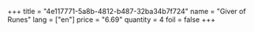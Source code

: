+++
title = "4e117771-5a8b-4812-b487-32ba34b7f724"
name = "Giver of Runes"
lang = ["en"]
price = "6.69"
quantity = 4
foil = false
+++
